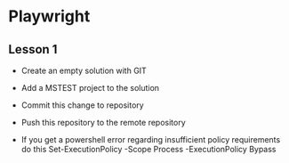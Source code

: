 
# Playwright

## Lesson 1

* Create an empty solution with GIT

* Add a MSTEST project to the solution

* Commit this change to repository

* Push this repository to the remote repository

* If you get a powershell error regarding insufficient policy requirements do this
Set-ExecutionPolicy -Scope Process -ExecutionPolicy Bypass